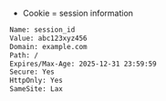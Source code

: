 * Cookie = session information
```txt
Name: session_id
Value: abc123xyz456
Domain: example.com
Path: /
Expires/Max-Age: 2025-12-31 23:59:59
Secure: Yes
HttpOnly: Yes
SameSite: Lax
```
